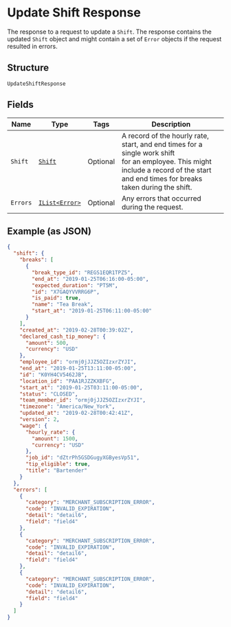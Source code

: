 
# Update Shift Response

The response to a request to update a `Shift`. The response contains
the updated `Shift` object and might contain a set of `Error` objects if
the request resulted in errors.

## Structure

`UpdateShiftResponse`

## Fields

| Name | Type | Tags | Description |
|  --- | --- | --- | --- |
| `Shift` | [`Shift`](../../doc/models/shift.md) | Optional | A record of the hourly rate, start, and end times for a single work shift<br>for an employee. This might include a record of the start and end times for breaks<br>taken during the shift. |
| `Errors` | [`IList<Error>`](../../doc/models/error.md) | Optional | Any errors that occurred during the request. |

## Example (as JSON)

```json
{
  "shift": {
    "breaks": [
      {
        "break_type_id": "REGS1EQR1TPZ5",
        "end_at": "2019-01-25T06:16:00-05:00",
        "expected_duration": "PT5M",
        "id": "X7GAQYVVRRG6P",
        "is_paid": true,
        "name": "Tea Break",
        "start_at": "2019-01-25T06:11:00-05:00"
      }
    ],
    "created_at": "2019-02-28T00:39:02Z",
    "declared_cash_tip_money": {
      "amount": 500,
      "currency": "USD"
    },
    "employee_id": "ormj0jJJZ5OZIzxrZYJI",
    "end_at": "2019-01-25T13:11:00-05:00",
    "id": "K0YH4CV5462JB",
    "location_id": "PAA1RJZZKXBFG",
    "start_at": "2019-01-25T03:11:00-05:00",
    "status": "CLOSED",
    "team_member_id": "ormj0jJJZ5OZIzxrZYJI",
    "timezone": "America/New_York",
    "updated_at": "2019-02-28T00:42:41Z",
    "version": 2,
    "wage": {
      "hourly_rate": {
        "amount": 1500,
        "currency": "USD"
      },
      "job_id": "dZtrPh5GSDGugyXGByesVp51",
      "tip_eligible": true,
      "title": "Bartender"
    }
  },
  "errors": [
    {
      "category": "MERCHANT_SUBSCRIPTION_ERROR",
      "code": "INVALID_EXPIRATION",
      "detail": "detail6",
      "field": "field4"
    },
    {
      "category": "MERCHANT_SUBSCRIPTION_ERROR",
      "code": "INVALID_EXPIRATION",
      "detail": "detail6",
      "field": "field4"
    },
    {
      "category": "MERCHANT_SUBSCRIPTION_ERROR",
      "code": "INVALID_EXPIRATION",
      "detail": "detail6",
      "field": "field4"
    }
  ]
}
```

